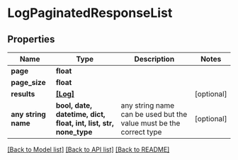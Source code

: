 # LogPaginatedResponseList


## Properties
Name | Type | Description | Notes
------------ | ------------- | ------------- | -------------
**page** | **float** |  | 
**page_size** | **float** |  | 
**results** | [**[Log]**](Log.md) |  | [optional] 
**any string name** | **bool, date, datetime, dict, float, int, list, str, none_type** | any string name can be used but the value must be the correct type | [optional]

[[Back to Model list]](../README.md#documentation-for-models) [[Back to API list]](../README.md#documentation-for-api-endpoints) [[Back to README]](../README.md)


